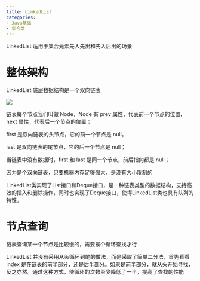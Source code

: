 ```yaml
---
title: LinkedList
categories: 
- Java基础
- 集合类
---
```


LinkedList 适用于集合元素先入先出和先入后出的场景

# 整体架构

LinkedList 底层数据结构是一个双向链表

![](https://xiaoflyfish.oss-cn-beijing.aliyuncs.com/image/20201213125820.png)

链表每个节点我们叫做 Node，Node 有 prev 属性，代表前一个节点的位置，next 属性，代表后一个节点的位置；

first 是双向链表的头节点，它的前一个节点是 null。

last 是双向链表的尾节点，它的后一个节点是 null；

当链表中没有数据时，first 和 last 是同一个节点，前后指向都是 null；

因为是个双向链表，只要机器内存足够强大，是没有大小限制的

LinkedList类实现了List接口和Deque接口，是一种链表类型的数据结构，支持高效的插入和删除操作，同时也实现了Deque接口，使得LinkedList类也具有队列的特性。

# 节点查询

链表查询某一个节点是比较慢的，需要挨个循环查找才行

LinkedList 并没有采用从头循环到尾的做法，而是采取了简单二分法，首先看看 index 是在链表的前半部分，还是后半部分。如果是前半部分，就从头开始寻找，反之亦然。通过这种方式，使循环的次数至少降低了一半，提高了查找的性能

